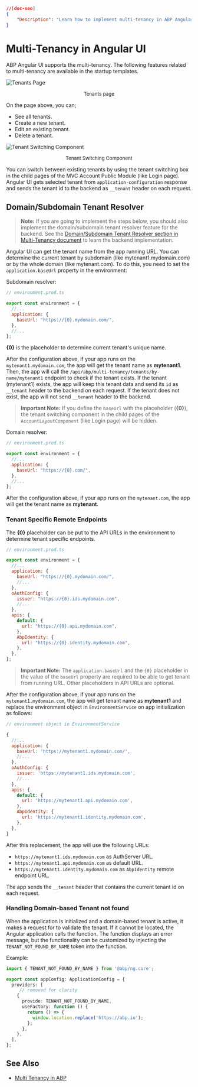 ```json
//[doc-seo]
{
    "Description": "Learn how to implement multi-tenancy in ABP Angular UI, including tenant management and switching features for a seamless user experience."
}
```

# Multi-Tenancy in Angular UI

ABP Angular UI supports the multi-tenancy. The following features related to multi-tenancy are available in the startup templates.

![Tenants Page](./images/tenants-page.png)

<p style="font-size:small;text-align:center;">Tenants page</p>

On the page above, you can;

- See all tenants.
- Create a new tenant.
- Edit an existing tenant.
- Delete a tenant.

![Tenant Switching Component](./images/tenant-switching-box.png)

<p style="font-size:small;text-align:center;">Tenant Switching Component</p>

You can switch between existing tenants by using the tenant switching box in the child pages of the MVC Account Public Module (like Login page). Angular UI gets selected tenant from `application-configuration` response and sends the tenant id to the backend as `__tenant` header on each request.

## Domain/Subdomain Tenant Resolver

> **Note:** If you are going to implement the steps below, you should also implement the domain/subdomain tenant resolver feature for the backend. See the [Domain/Subdomain Tenant Resolver section in Multi-Tenancy document](../../architecture/multi-tenancy/index#domain-subdomain-tenant-resolver) to learn the backend implementation.

Angular UI can get the tenant name from the app running URL. You can determine the current tenant by subdomain (like mytenant1.mydomain.com) or by the whole domain (like mytenant.com). To do this, you need to set the `application.baseUrl` property in the environment:

Subdomain resolver:

```js
// environment.prod.ts

export const environment = {
  //...
  application: {
    baseUrl: "https://{0}.mydomain.com/",
  },
  //...
};
```

**{0}** is the placeholder to determine current tenant's unique name.

After the configuration above, if your app runs on the `mytenant1.mydomain.com`, the app will get the tenant name as **mytenant1**. Then, the app will call the `/api/abp/multi-tenancy/tenants/by-name/mytenant1` endpoint to check if the tenant exists. If the tenant (mytenant1) exists, the app will keep this tenant data and send its `id` as `__tenant` header to the backend on each request. If the tenant does not exist, the app will not send `__tenant` header to the backend.

> **Important Note:** If you define the `baseUrl` with the placeholder (**{0}**), the tenant switching component in the child pages of the `AccountLayoutComponent` (like Login page) will be hidden.

Domain resolver:

```js
// environment.prod.ts

export const environment = {
  //...
  application: {
    baseUrl: "https://{0}.com/",
  },
  //...
};
```

After the configuration above, if your app runs on the `mytenant.com`, the app will get the tenant name as **mytenant**.

### Tenant Specific Remote Endpoints

The **{0}** placeholder can be put to the API URLs in the environment to determine tenant specific endpoints.

```js
// environment.prod.ts

export const environment = {
  //...
  application: {
    baseUrl: "https://{0}.mydomain.com/",
    //...
  },
  oAuthConfig: {
    issuer: "https://{0}.ids.mydomain.com",
    //...
  },
  apis: {
    default: {
      url: "https://{0}.api.mydomain.com",
    },
    AbpIdentity: {
      url: "https://{0}.identity.mydomain.com",
    },
  },
};
```

> **Important Note:** The `application.baseUrl` and the `{0}` placeholder in the value of the `baseUrl` property are required to be able to get tenant from running URL. Other placeholders in API URLs are optional.

After the configuration above, if your app runs on the `mytenant1.mydomain.com`, the app will get tenant name as **mytenant1** and replace the environment object in `EnvironmentService` on app initialization as follows:

```js
// environment object in EnvironmentService

{
  //...
  application: {
    baseUrl: 'https://mytenant1.mydomain.com/',
    //...
  },
  oAuthConfig: {
    issuer: 'https://mytenant1.ids.mydomain.com',
    //...
  },
  apis: {
    default: {
      url: 'https://mytenant1.api.mydomain.com',
    },
    AbpIdentity: {
      url: 'https://mytenant1.identity.mydomain.com',
    },
  },
}
```

After this replacement, the app will use the following URLs:

- `https://mytenant1.ids.mydomain.com` as AuthServer URL.
- `https://mytenant1.api.mydomain.com` as default URL.
- `https://mytenant1.identity.mydomain.com` as `AbpIdentity` remote endpoint URL.

The app sends the `__tenant` header that contains the current tenant id on each request.

### Handling Domain-based Tenant not found

When the application is initialized and a domain-based tenant is active, it makes a request for to validate the tenant. If it cannot be located, the Angular application calls the function. The function displays an error message, but the functionality can be customized by injecting the `TENANT_NOT_FOUND_BY_NAME` token into the function.

Example:
```ts
import { TENANT_NOT_FOUND_BY_NAME } from '@abp/ng.core';

export const appConfig: ApplicationConfig = {
  providers: [
     // removed for clarity
    {
      provide: TENANT_NOT_FOUND_BY_NAME,
      useFactory: function () {
        return () => {
          window.location.replace('https://abp.io');
        };
      },
    },
  ],
};
``` 

## See Also

- [Multi Tenancy in ABP](../../architecture/multi-tenancy)

